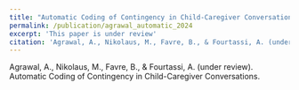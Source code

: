 ```yaml
---
title: "Automatic Coding of Contingency in Child-Caregiver Conversations"
permalink: /publication/agrawal_automatic_2024
excerpt: 'This paper is under review'
citation: 'Agrawal, A., Nikolaus, M., Favre, B., & Fourtassi, A. (under review). Automatic Coding of Contingency in Child-Caregiver Conversations.'
---
```

Agrawal, A., Nikolaus, M., Favre, B., & Fourtassi, A. (under review). Automatic Coding of Contingency in Child-Caregiver Conversations.